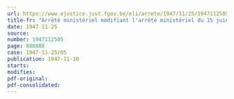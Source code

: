 ```yaml
---
url: https://www.ejustice.just.fgov.be/eli/arrete/1947/11/25/1947112505/justel
title-fr: "Arrêté ministériel modifiant l'arrêté ministériel du 15 juin 1947, abrogeant et remplaçant l'arrêté ministériel du 5 août 1946, portant coordination de la réglementation de la distribution des combustibles, et les arrêtés ministériels des 20 juin et 10 octobre 1947, fixant les conditions d'attribution des rations de combustibles à usage domestique aux consommateurs ordinaires et exceptionnels, aux entreprises et aux personnes exerçant une profession libérale"
date: 1947-11-25
source:
number: 1947112505
page: 888888
case: 1947-11-25/05
publication: 1947-11-30
starts:
modifies:
pdf-original:
pdf-consolidated:
---
```


